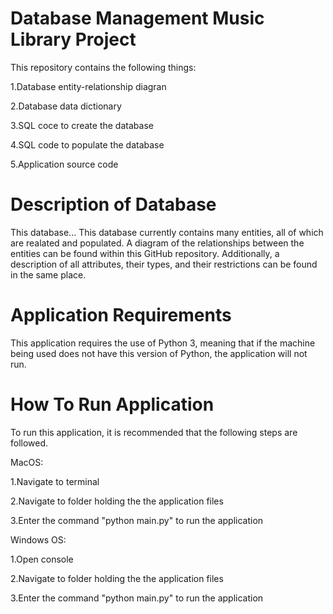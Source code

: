 # Database Management Music Library Project
This repository contains the following things:

1.Database entity-relationship diagran

2.Database data dictionary

3.SQL coce to create the database

4.SQL code to populate the database

5.Application source code


# Description of Database
This database...
This database currently contains many entities, all of which are realated and populated. A diagram of the relationships between the entities can be found within this GitHub repository. Additionally, a description of all attributes, their types, and their restrictions can be found in the same place. 

# Application Requirements
This application requires the use of Python 3, meaning that if the machine being used does not have this version of Python, the application will not run.

# How To Run Application
To run this application, it is recommended that the following steps are followed.

MacOS:

1.Navigate to terminal

2.Navigate to folder holding the the application files

3.Enter the command "python main.py" to run the application

Windows OS:

1.Open console

2.Navigate to folder holding the the application files

3.Enter the command "python main.py" to run the application
